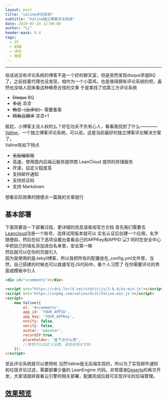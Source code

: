 ```yaml
---
layout: post
title: "valine评论系统"
subtitle: "Valine独立博客评论系统"
date: 2019-07-24 12:00:00
author: "Li"
header-mask: 0.4
tags:
  - JS
  - 前端
  - 评论
  - 授权
---
```



---

俗话说没有评论系统的博客不是一个好的聊天室，但是突然发现disqus早就BQ了，之前挂着代理也没发现，咱作为一个小菜鸡，也是值得拥有评论系统的吧，虽然也没啥人回来看这种稀奇古怪的文章
于是某找了找第三方评论系统  
+ ~~Disqus~~ BQ
+ ~~多说~~  凉凉
+ ~~畅言（云评论）~~ 需要备案
+ ~~网易云跟评~~ 凉凉+1   

尴尬，小博客主没人权的么？好在功夫不负有心人，看看我找到了什么————[Valine](https://valine.js.org/)，一个独立博客评论系统，可以说，这是当前最好的独立博客评论解决方案了。    
Valine有如下特点

+ ~~无后端实现~~
+ 高速，使用国内后端云服务提供商 LeanCloud 提供的存储服务
+ 开源，自定义程度高
+ 支持邮件通知
+ 支持验证码
+ 支持 Markdown   

想看实际效果的随便点一篇我的文章就行    
## 基本部署
下面简要说一下部署过程，更详细的信息请查阅官方文档
首先我们需要去[Leancloud](https://leancloud.cn)注册一个账号，选择试用版本就可以   实名认证后创建一个应用，名字随便起，然后在如下选项设置出查看自己的APPKey和APPID
![1](http://lc-gekw1bh5.cn-n1.lcfile.com/165b88128cc3dac7b3f7/Valine1.png)
同时在安全中心中把自己的域名添加进白名单里，安全第一嘛    
然后就可以在你的页面引入    
因为我使用的是Jekyll博客，所以我把所有的配置放在_config.yml文件里，当然，自己搭建的时候也可以直接写在JS代码中，看个人习惯了
在你需要评论的界面或模板中引入
~~~html
<div id="vcomments"></div>
~~~

~~~html
<script src="https://cdn1.lncld.net/static/js/3.0.4/av-min.js"></script>
<script src='https://unpkg.com/valine/dist/Valine.min.js'></script>
<script>
    new Valine({
        el: '#vcomments',
        app_id: 'YOUR_APPID',   
        app_key: 'YOUR_APPKey', 
        notify: false,
        verify: false,
        avatar: 'wavatar',
        recordIP:true,
        placeholder: '留下点什么吧',
        //表情可以自定义设置，请查阅相关文档
    });
</script>
~~~   

至此评论系统就可以使用啦
当然Valine是无后端实现的，所以为了实现邮件通知和垃圾评论过滤，需要部署少量的 LeanEngine 代码。非常感谢[Deserts](https://deserts.io/diy-a-comment-system/#leanapp)的再次开发，大家请跳转查看云引擎的相关部署，配置完成后就可实现评论的后端管理。   


## [效果预览](https://nextick.icu/about/)